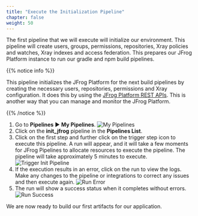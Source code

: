 ```yaml
---
title: "Execute the Initialization Pipeline"
chapter: false
weight: 50
---
```

The first pipeline that we will execute will initialize our environment. This pipeline will create users, groups, permissions, repositories, Xray policies and watches, Xray indexes and access federation. This prepares our JFrog Platform instance to run our gradle and npm build pipelines.

{{% notice info %}}
<p style='text-align: left;'>
This pipeline initializes the JFrog Platform for the next build pipelines by creating the necessary users, repositories, permissions and Xray configuration. It does this by using the <a href="https://www.jfrog.com/confluence/display/JFROG/REST+API" target="restapi">JFrog Platform REST APIs</a>. This is another way that you can manage and monitor the JFrog Platform. 
</p>
{{% /notice %}}

1. Go to **Pipelines** ► **My Pipelines**.
![My Pipelines](/images/pipelines-list.png)
2. Click on the **init_jfrog** pipeline in the **Pipelines List**.
3. Click on the first step and further click on the trigger step icon to execute this pipeline. A run will appear, and it will take a few moments for JFrog Pipelines to allocate resources to execute the pipeline. The pipeline will take approximately 5 minutes to execute.
![Trigger Init Pipeline](/images/trigger-init-jfrog.png)
4. If the execution results in an error, click on the run to view the logs. Make any changes to the pipeline or integrations to correct any issues and then execute again.
![Run Error](/images/run-error.png)
5. The run will show a success status when it completes without errors.
![Run Success](/images/run-success.png)

We are now ready to build our first artifacts for our application.

